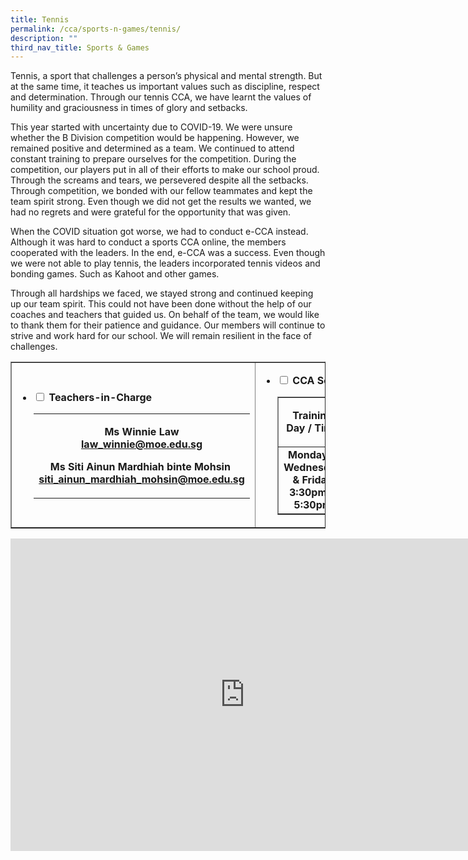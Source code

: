 ```yaml
---
title: Tennis
permalink: /cca/sports-n-games/tennis/
description: ""
third_nav_title: Sports & Games
---
```

<p>Tennis, a sport that challenges a person&rsquo;s physical and mental strength. But at the same time, it teaches us important values such as discipline, respect and determination. Through our tennis CCA, we have learnt the values of humility and graciousness in times of glory and setbacks.</p>
<p>This year started with uncertainty due to COVID-19. We were unsure whether the B Division competition would be happening. However, we remained positive and determined as a team. We continued to attend constant training to prepare ourselves for the competition. During the competition, our players put in all of their efforts to make our school proud. Through the screams and tears, we persevered despite all the setbacks. Through competition, we bonded with our fellow teammates and kept the team spirit strong. Even though we did not get the results we wanted, we had no regrets and were grateful for the opportunity that was given.&nbsp;</p>
<p>When the COVID situation got worse, we had to conduct e-CCA instead. Although it was hard to conduct a sports CCA online, the members cooperated with the leaders. In the end, e-CCA was a success. Even though we were not able to play tennis, the leaders incorporated tennis videos and bonding games. Such as Kahoot and other games.&nbsp;</p>
<p>Through all hardships we faced, we stayed strong and continued keeping up our team spirit. This could not have been done without the help of our coaches and teachers that guided us. On behalf of the team, we would like to thank them for their patience and guidance. Our members will continue to strive and work hard for our school. We will remain resilient in the face of challenges.</p>
<table style="border-collapse: collapse; width: 100%;" border="1">
<tbody>
<tr>
<td style="width: 50%;">
<ul class="jekyllcodex_accordion">
<li><strong><input id="accordion1" type="checkbox" /> <label for="accordion1">Teachers-in-Charge</label></strong>
<div>
<table class="iveo_table ives_tab_green ive_eobj_left">
<tbody>
<tr>
<td>
<p style="text-align: center;"><strong>Ms Winnie Law<br /><a href="mailto:law_winnie@moe.edu.sg" target="">law_winnie@moe.edu.sg</a><br /></strong></p>
<p style="text-align: center;"><strong>Ms Siti Ainun Mardhiah binte Mohsin&nbsp;<br /><a href="mailto:siti_ainun_mardhiah_mohsin@moe.edu.sg" target="">siti_ainun_mardhiah_mohsin@moe.edu.sg</a><br /></strong></p>
</td>
</tr>
</tbody>
</table>
</div>
</li>
</ul>
</td>
<td style="width: 50%;">
<ul class="jekyllcodex_accordion">
<li><strong><input id="accordion2" type="checkbox" /> <label for="accordion2">CCA Schedule</label></strong>
<div>
<table style="border-collapse: collapse; width: 100%;" border="1">
<tbody>
<tr>
<td style="width: 50%; text-align: center;"><strong>Training Day / Time<br /></strong></td>
<td style="width: 50%; text-align: center;">
<p style="text-align: center;"><strong>Training Venue</strong></p>
</td>
</tr>
<tr>
<td style="width: 50%; text-align: center;">
<div><strong>Monday &amp; Wednesday &amp; Friday</strong></div>
<div><strong>3:30pm - 5:30pm</strong></div>
</td>
<td style="width: 50%; text-align: center;">
<div><strong>Sports SG&nbsp;</strong></div>
<div><strong>Tennis Centre</strong></div>
</td>
</tr>
</tbody>
</table>
</div>
</li>
</ul>
</td>
</tr>
</tbody>
</table>
<iframe src="https://docs.google.com/presentation/d/e/2PACX-1vRHrconpf_PShaCsmCoLFlJOEA5Ks5kiibhbSWC_3RwmIs5qcU2IZgV5whcVs81-uctSovDQk9jcYvE/embed?start=false&loop=false&delayms=10000" frameborder="0" width="750" height="500" allowfullscreen="true"></iframe>